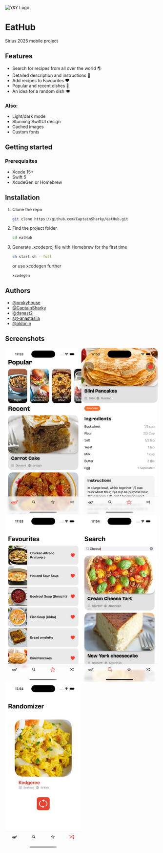 
![Y&Y Logo](https://avatars.mds.yandex.net/get-lpc/10116223/e2e14ea9-e136-4539-8427-789a1859cfaa/orig)

# EatHub
Sirius 2025 mobile project

## Features

- Search for recipes from all over the world 🌎 
- Detailed description and instructions 📝
- Add recipes to Favourites ❤️
- Popular and recent dishes 🌟
- An idea for a random dish 🍽️

### Also:
- Light/dark mode 
- Stunning SwiftUI design
- Cached images
- Custom fonts 

## Getting started

### Prerequisites
* Xcode 15+
* Swift 5
* XcodeGen or Homebrew

## Installation
1. Clone the repo
   ```sh
   git clone https://github.com/CaptainSharky/eatHub.git
   ```
2. Find the project folder
   ```sh
   cd eatHub
   ```
3. Generate .xcodeproj file with Homebrew for the first time
   ```sh
   sh start.sh --full
   ```
   or use xcodegen further
   ```sh
   xcodegen
   ```

## Authors

- [@prokyhouse](https://github.com/prokyhouse)
- [@СaptainSharky](https://github.com/CaptainSharky)
- [@danast2](https://github.com/danast2)
- [@t-anastasiia](https://github.com/t-anastasiia)
- [@aldonin](https://github.com/aldonin)

## Screenshots
<img src="Images/Home.png" alt="drawing" width="250"/><img src="Images/Details.png" alt="drawing" width="250"/>
<img src="Images/Favourites.png" alt="drawing" width="250"/><img src="Images/Search.png" alt="drawing" width="250"/>
<img src="Images/Random.png" alt="drawing" width="250"/>
